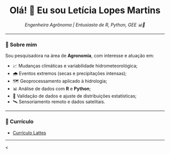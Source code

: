<h1 align="center">Olá! 👋 Eu sou Letícia Lopes Martins</h1>

<p align="center">
  <em>Engenheira Agrônoma | Entusiasta de R, Python, GEE 📊🌱</em>
</p>

---

### 🚀 Sobre mim

Sou pesquisadora na área de **Agronomia**, com interesse e atuação em:

- 📈 Mudanças climáticas e variabilidade hidrometeorológica;  
- 🌧️ Eventos extremos (secas e precipitações intensas);
- 🗺️ Geoprocessamento aplicado à hidrologia;
- 📊 Análise de dados com **R** e **Python**;
- 🔎 Validação de dados e ajuste de distribuições estatísticas;  
- 🛰️ Sensoriamento remoto e dados satelitais.

---

### 📄 Currículo

- [Currículo Lattes](http://lattes.cnpq.br/8643110803913959)

---

<
